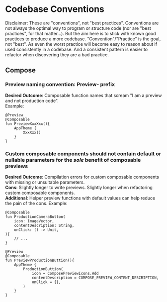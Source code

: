 # Codebase Conventions

Disclaimer: These are "conventions", not "best practices". Conventions are not always the optimal way
to program or structure code (nor are "best practices", for that matter...). But the aim here is to stick 
with known good practices to produce a more codebase. "Convention"/"Practice" is the goal, not "best". 
As even the worst practice will become easy to reason about if used consistently in a codebase. And a
consistent pattern is easier to refactor when discovering they are a bad practice.

## Compose

### Preview naming convention: Preview- prefix

**Desired Outcome**: Composable function names that scream "I am a preview and not production code".  
Example:

```
@Preview
@Composable
fun PreviewXxxXxx(){
    AppTheme {
        XxxXxx()
    }
}
```

### Custom composable components should not contain default or nullable parameters for the *sole* benefit of composable previews

**Desired Outcome**: Compilation errors for custom composable components with missing or unsuitable parameters.  
**Cons**: Slightly longer to write previews. Slightly longer when refactoring custom composable components.  
**Additional**: Helper preview functions with default values can help reduce the pain of the cons.
Example:

```
@Composable
fun ProductionCameraButton(
    icon: ImageVector,
    contentDescription: String,
    onClick: () -> Unit,
){
    // ...
}

@Preview
@Composable
fun PreviewProductionButtion(){
    AppTheme {
        ProductionButtion(
            icon = ComposePreviewIcons.Add
            contentDescription = COMPOSE_PREVIEW_CONTENT_DESCRIPTION,
            onClick = {},
        )
    }
}
```